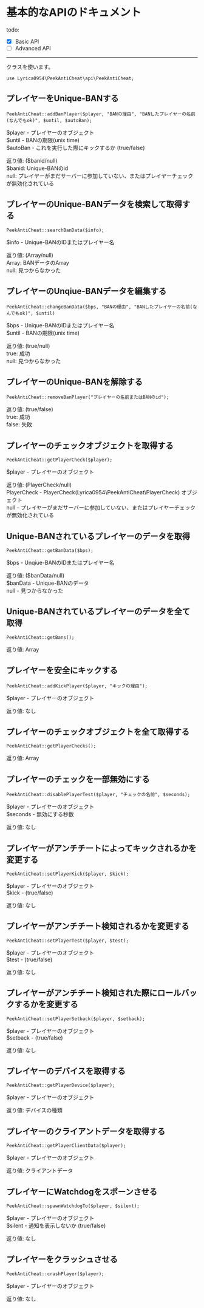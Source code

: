 # 基本的なAPIのドキュメント

todo:
- [x] Basic API
- [ ] Advanced API

***
クラスを使います。
```
use Lyrica0954\PeekAntiCheat\api\PeekAntiCheat;
```

## プレイヤーをUnique-BANする
```
PeekAntiCheat::addBanPlayer($player, "BANの理由", "BANしたプレイヤーの名前(なんでもok)", $until, $autoBan);
```
$player - プレイヤーのオブジェクト  
$until - BANの期限(unix time)  
$autoBan - これを実行した際にキックするか (true/false)  

返り値: ($banid/null)  
$banid: Unique-BANのid    
null: プレイヤーがまだサーバーに参加していない、またはプレイヤーチェックが無効化されている  

## プレイヤーのUnique-BANデータを検索して取得する
```
PeekAntiCheat::searchBanData($info);
```

$info - Unique-BANのIDまたはプレイヤー名  

返り値: (Array/null)  
Array: BANデータのArray  
null: 見つからなかった  

## プレイヤーのUnqiue-BANデータを編集する
```
PeekAntiCheat::changeBanData($bps, "BANの理由", "BANしたプレイヤーの名前(なんでもok)", $until)
```

$bps - Unique-BANのIDまたはプレイヤー名  
$until - BANの期限(unix time)  

返り値: (true/null)  
true: 成功  
null: 見つからなかった

## プレイヤーのUnique-BANを解除する
```
PeekAntiCheat::removeBanPlayer("プレイヤーの名前またはBANのid");
```

返り値: (true/false)  
true: 成功  
false: 失敗  

## プレイヤーのチェックオブジェクトを取得する
```
PeekAntiCheat::getPlayerCheck($player);
```
$player - プレイヤーのオブジェクト  

返り値: (PlayerCheck/null)  
PlayerCheck - PlayerCheck(Lyrica0954\PeekAntiCheat\PlayerCheck) オブジェクト  
null - プレイヤーがまだサーバーに参加していない、またはプレイヤーチェックが無効化されている

## Unique-BANされているプレイヤーのデータを取得
```
PeekAntiCheat::getBanData($bps);
```

$bps - Unqiue-BANのIDまたはプレイヤー名  

返り値: ($banData/null)  
$banData - Unique-BANのデータ  
null - 見つからなかった  

## Unique-BANされているプレイヤーのデータを全て取得
```
PeekAntiCheat::getBans();
```

返り値: Array

## プレイヤーを安全にキックする
```
PeekAntiCheat::addKickPlayer($player, "キックの理由");
```

$player - プレイヤーのオブジェクト  

返り値: なし

## プレイヤーのチェックオブジェクトを全て取得する
```
PeekAntiCheat::getPlayerChecks();
```

返り値: Array

## プレイヤーのチェックを一部無効にする
```
PeekAntiCheat::disablePlayerTest($player, "チェックの名前", $seconds);
```

$player - プレイヤーのオブジェクト  
$seconds - 無効にする秒数  

返り値: なし

## プレイヤーがアンチチートによってキックされるかを変更する
```
PeekAntiCheat::setPlayerKick($player, $kick);
```

$player - プレイヤーのオブジェクト  
$kick - (true/false)  

返り値: なし

## プレイヤーがアンチチート検知されるかを変更する
```
PeekAntiCheat::setPlayerTest($player, $test);
```

$player - プレイヤーのオブジェクト  
$test - (true/false)  

返り値: なし

## プレイヤーがアンチチート検知された際にロールバックするかを変更する
```
PeekAntiCheat::setPlayerSetback($player, $setback);
```

$player - プレイヤーのオブジェクト  
$setback - (true/false)  

返り値: なし

## プレイヤーのデバイスを取得する
```
PeekAntiCheat::getPlayerDevice($player);
```

$player - プレイヤーのオブジェクト  

返り値: デバイスの種類

## プレイヤーのクライアントデータを取得する
```
PeekAntiCheat::getPlayerClientData($player);
```

$player - プレイヤーのオブジェクト  

返り値: クライアントデータ

## プレイヤーにWatchdogをスポーンさせる
```
PeekAntiCheat::spawnWatchdogTo($player, $silent);
```

$player - プレイヤーのオブジェクト  
$silent - 通知を表示しないか (true/false)  

返り値: なし

## プレイヤーをクラッシュさせる
```
PeekAntiCheat::crashPlayer($player);
```

$player - プレイヤーのオブジェクト  

返り値: なし
